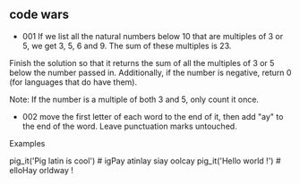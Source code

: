 ## code wars

- 001
If we list all the natural numbers below 10 that are multiples of 3 or 5, we get 3, 5, 6 and 9. The sum of these multiples is 23.

Finish the solution so that it returns the sum of all the multiples of 3 or 5 below the number passed in. Additionally, if the number is negative, return 0 (for languages that do have them).

Note: If the number is a multiple of both 3 and 5, only count it once.

- 002
move the first letter of each word to the end of it, then add "ay" to the end of the word. Leave punctuation marks untouched.

Examples

pig_it('Pig latin is cool') # igPay atinlay siay oolcay
pig_it('Hello world !')     # elloHay orldway !

